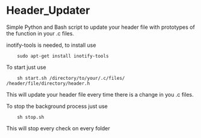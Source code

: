 # Header_Updater
Simple Python and Bash script to update your header file with prototypes of the function in your .c files.

inotify-tools is needed, to install use

        sudo apt-get install inotify-tools

To start just use


        sh start.sh /directory/to/your/.c/files/ /header/file/directory/header.h


This will update your header file every time there is a change in you .c files.

To stop the background process just use

        sh stop.sh

This will stop every check on every folder
